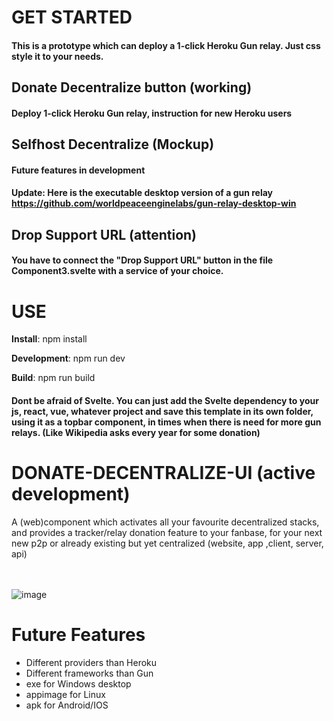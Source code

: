 # GET STARTED
#### This is a prototype which can deploy a 1-click Heroku Gun relay. Just css style it to your needs.
## Donate Decentralize button (working)
#### Deploy 1-click Heroku Gun relay, instruction for new Heroku users
## Selfhost Decentralize (Mockup)
#### Future features in development
#### Update: Here is the executable desktop version of a gun relay https://github.com/worldpeaceenginelabs/gun-relay-desktop-win
## Drop Support URL (attention)
#### You have to connect the "Drop Support URL" button in the file Component3.svelte with a service of your choice. 

# USE
**Install**: npm install

**Development**: npm run dev

**Build**: npm run build

#### Dont be afraid of Svelte. You can just add the Svelte dependency to your js, react, vue, whatever project and save this template in its own folder, using it as a topbar component, in times when there is need for more gun relays. (Like Wikipedia asks every year for some donation)




# DONATE-DECENTRALIZE-UI (active development)

A (web)component which activates all your favourite decentralized stacks, and provides a tracker/relay donation feature to your fanbase, for your next new p2p or already existing but yet centralized (website, app ,client, server, api)
<br><br><br>

![image](https://user-images.githubusercontent.com/67427045/170871220-d541cef2-8922-4ba5-a549-f80acadb515b.png)

# Future Features

- Different providers than Heroku
- Different frameworks than Gun
- exe for Windows desktop
- appimage for Linux
- apk for Android/IOS
